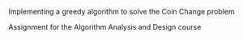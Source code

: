 Implementing a greedy algorithm to solve the Coin Change problem

Assignment for the Algorithm Analysis and Design course
